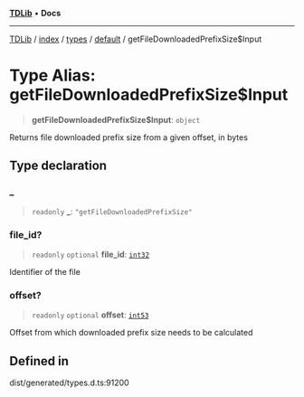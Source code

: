 [**TDLib**](../../../../../../README.md) • **Docs**

***

[TDLib](../../../../../../modules.md) / [index](../../../../../README.md) / [types](../../../README.md) / [default](../README.md) / getFileDownloadedPrefixSize$Input

# Type Alias: getFileDownloadedPrefixSize$Input

> **getFileDownloadedPrefixSize$Input**: `object`

Returns file downloaded prefix size from a given offset, in bytes

## Type declaration

### \_

> `readonly` **\_**: `"getFileDownloadedPrefixSize"`

### file\_id?

> `readonly` `optional` **file\_id**: [`int32`](int32.md)

Identifier of the file

### offset?

> `readonly` `optional` **offset**: [`int53`](int53.md)

Offset from which downloaded prefix size needs to be calculated

## Defined in

dist/generated/types.d.ts:91200
